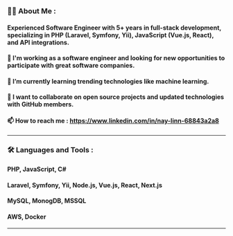 
### 👨‍💻 About Me :
#### Experienced Software Engineer with 5+ years in full-stack development, specializing in PHP (Laravel, Symfony, Yii), JavaScript (Vue.js, React), and API integrations.
#### 🔭 I'm working as a software engineer and looking for new opportunities to participate with great software companies.
#### 🌱 I’m currently learning trending technologies like machine learning.
#### 👯 I want to collaborate on open source projects and updated technologies with GitHub members.
#### 📫 How to reach me : https://www.linkedin.com/in/nay-linn-68843a2a8
---
### 🛠️ Languages and Tools : 
#### PHP, JavaScript, C#
#### Laravel, Symfony, Yii, Node.js, Vue.js, React, Next.js
#### MySQL, MonogDB, MSSQL
#### AWS, Docker
---
<!--
**neylynn/neylynn** is a ✨ _special_ ✨ repository because its `README.md` (this file) appears on your GitHub profile.

Here are some ideas to get you started:

- 🔭 I’m currently working on ...
- 🌱 I’m currently learning ...
- 👯 I’m looking to collaborate on ...
- 🤔 I’m looking for help with ...
- 💬 Ask me about ...
- 📫 How to reach me: ...
- 😄 Pronouns: ...
- ⚡ Fun fact: ...
-->
